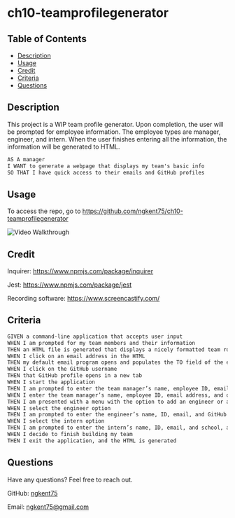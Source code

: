 # ch10-teamprofilegenerator

## Table of Contents

* [Description](#description)
* [Usage](#usage)
* [Credit](#credit)
* [Criteria](#criteria)
* [Questions](#questions)

## Description

This project is a WIP team profile generator. Upon completion, the user will be prompted for employee information. The employee types are manager, engineer, and intern. When the user finishes entering all the information, the information will be generated to HTML.

```md
AS A manager
I WANT to generate a webpage that displays my team's basic info
SO THAT I have quick access to their emails and GitHub profiles
```

## Usage

To access the repo, go to https://github.com/ngkent75/ch10-teamprofilegenerator

![Video Walkthrough](media/video.gif)


## Credit

Inquirer: https://www.npmjs.com/package/inquirer

Jest: https://www.npmjs.com/package/jest

Recording software: https://www.screencastify.com/

## Criteria

```md
GIVEN a command-line application that accepts user input
WHEN I am prompted for my team members and their information
THEN an HTML file is generated that displays a nicely formatted team roster based on user input
WHEN I click on an email address in the HTML
THEN my default email program opens and populates the TO field of the email with the address
WHEN I click on the GitHub username
THEN that GitHub profile opens in a new tab
WHEN I start the application
THEN I am prompted to enter the team manager’s name, employee ID, email address, and office number
WHEN I enter the team manager’s name, employee ID, email address, and office number
THEN I am presented with a menu with the option to add an engineer or an intern or to finish building my team
WHEN I select the engineer option
THEN I am prompted to enter the engineer’s name, ID, email, and GitHub username, and I am taken back to the menu
WHEN I select the intern option
THEN I am prompted to enter the intern’s name, ID, email, and school, and I am taken back to the menu
WHEN I decide to finish building my team
THEN I exit the application, and the HTML is generated
```


## Questions
Have any questions? Feel free to reach out.

GitHub: [ngkent75](https://github.com/ngkent75)

Email: [ngkent75@gmail.com](mailto:ngkent75@gmail.com)